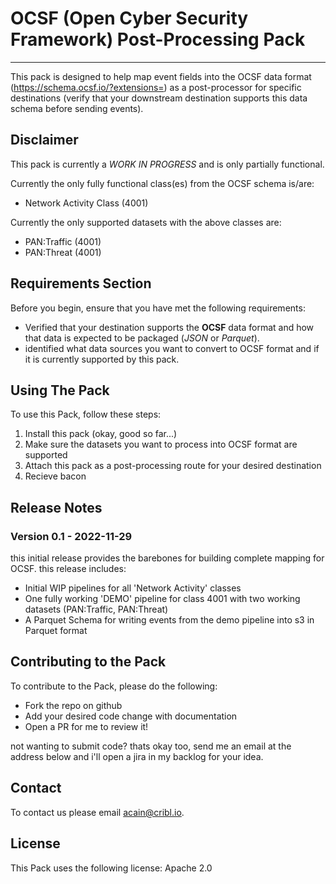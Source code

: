 # OCSF (Open Cyber Security Framework) Post-Processing Pack
----

This pack is designed to help map event fields into the OCSF data format (https://schema.ocsf.io/?extensions=) as a post-processor for specific destinations (verify that your downstream destination supports this data schema before sending events).

## Disclaimer

This pack is currently a _WORK IN PROGRESS_ and is only partially functional.

Currently the only fully functional class(es) from the OCSF schema is/are:

* Network Activity Class (4001)

Currently the only supported datasets with the above classes are:

* PAN:Traffic (4001)
* PAN:Threat (4001)

## Requirements Section

Before you begin, ensure that you have met the following requirements:

* Verified that your destination supports the **OCSF** data format and how that data is expected to be packaged (_JSON_ or _Parquet_).
* identified what data sources you want to convert to OCSF format and if it is currently supported by this pack.


## Using The Pack

To use this Pack, follow these steps:

1. Install this pack (okay, good so far...)
2. Make sure the datasets you want to process into OCSF format are supported
3. Attach this pack as a post-processing route for your desired destination
3. Recieve bacon



## Release Notes

### Version 0.1 - 2022-11-29
this initial release provides the barebones for building complete mapping for OCSF. this release includes:
* Initial WIP pipelines for all 'Network Activity' classes
* One fully working 'DEMO' pipeline for class 4001 with two working datasets (PAN:Traffic, PAN:Threat)
* A Parquet Schema for writing events from the demo pipeline into s3 in Parquet format


## Contributing to the Pack
To contribute to the Pack, please do the following:

* Fork the repo on github
* Add your desired code change with documentation
* Open a PR for me to review it!

not wanting to submit code? thats okay too, send me an email at the address below and i'll open a jira in my backlog for your idea.


## Contact
To contact us please email <acain@cribl.io>.


## License
This Pack uses the following license: Apache 2.0
